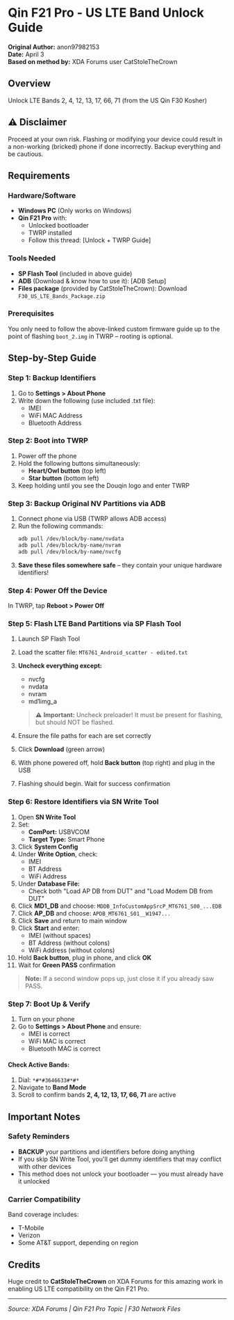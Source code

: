 # Qin F21 Pro - US LTE Band Unlock Guide

**Original Author:** anon97982153  
**Date:** April 3  
**Based on method by:** XDA Forums user CatStoleTheCrown

## Overview
Unlock LTE Bands 2, 4, 12, 13, 17, 66, 71 (from the US Qin F30 Kosher)

## ⚠️ Disclaimer
Proceed at your own risk. Flashing or modifying your device could result in a non-working (bricked) phone if done incorrectly. Backup everything and be cautious.

## Requirements

### Hardware/Software
- **Windows PC** (Only works on Windows)
- **Qin F21 Pro** with:
  - Unlocked bootloader
  - TWRP installed
  - Follow this thread: [Unlock + TWRP Guide]

### Tools Needed
- **SP Flash Tool** (included in above guide)
- **ADB** (Download & know how to use it): [ADB Setup]
- **Files package** (provided by CatStoleTheCrown): Download `F30_US_LTE_Bands_Package.zip`

### Prerequisites
You only need to follow the above-linked custom firmware guide up to the point of flashing `boot_2.img` in TWRP – rooting is optional.

## Step-by-Step Guide

### Step 1: Backup Identifiers
1. Go to **Settings > About Phone**
2. Write down the following (use included .txt file):
   - IMEI
   - WiFi MAC Address
   - Bluetooth Address

### Step 2: Boot into TWRP
1. Power off the phone
2. Hold the following buttons simultaneously:
   - **Heart/Owl button** (top left)
   - **Star button** (bottom left)
3. Keep holding until you see the Douqin logo and enter TWRP

### Step 3: Backup Original NV Partitions via ADB
1. Connect phone via USB (TWRP allows ADB access)
2. Run the following commands:
   ```bash
   adb pull /dev/block/by-name/nvdata
   adb pull /dev/block/by-name/nvram
   adb pull /dev/block/by-name/nvcfg
   ```
3. **Save these files somewhere safe** – they contain your unique hardware identifiers!

### Step 4: Power Off the Device
In TWRP, tap **Reboot > Power Off**

### Step 5: Flash LTE Band Partitions via SP Flash Tool
1. Launch SP Flash Tool
2. Load the scatter file: `MT6761_Android_scatter - edited.txt`
3. **Uncheck everything except:**
   - nvcfg
   - nvdata
   - nvram
   - md1img_a

   > ⚠️ **Important:** Uncheck preloader! It must be present for flashing, but should NOT be flashed.

4. Ensure the file paths for each are set correctly
5. Click **Download** (green arrow)
6. With phone powered off, hold **Back button** (top right) and plug in the USB
7. Flashing should begin. Wait for success confirmation

### Step 6: Restore Identifiers via SN Write Tool
1. Open **SN Write Tool**
2. Set:
   - **ComPort:** USBVCOM
   - **Target Type:** Smart Phone
3. Click **System Config**
4. Under **Write Option**, check:
   - IMEI
   - BT Address
   - WiFi Address
5. Under **Database File:**
   - Check both "Load AP DB from DUT" and "Load Modem DB from DUT"
6. Click **MD1_DB** and choose: `MDDB_InfoCustomAppSrcP_MT6761_S00_...EDB`
7. Click **AP_DB** and choose: `APDB_MT6761_S01__W1947...`
8. Click **Save** and return to main window
9. Click **Start** and enter:
   - IMEI (without spaces)
   - BT Address (without colons)
   - WiFi Address (without colons)
10. Hold **Back button**, plug in phone, and click **OK**
11. Wait for **Green PASS** confirmation

> **Note:** If a second window pops up, just close it if you already saw PASS.

### Step 7: Boot Up & Verify
1. Turn on your phone
2. Go to **Settings > About Phone** and ensure:
   - IMEI is correct
   - WiFi MAC is correct
   - Bluetooth MAC is correct

#### Check Active Bands:
1. Dial: `*#*#3646633#*#*`
2. Navigate to **Band Mode**
3. Scroll to confirm bands **2, 4, 12, 13, 17, 66, 71** are active

## Important Notes

### Safety Reminders
- **BACKUP** your partitions and identifiers before doing anything
- If you skip SN Write Tool, you'll get dummy identifiers that may conflict with other devices
- This method does not unlock your bootloader — you must already have it unlocked

### Carrier Compatibility
Band coverage includes:
- T-Mobile
- Verizon  
- Some AT&T support, depending on region

## Credits
Huge credit to **CatStoleTheCrown** on XDA Forums for this amazing work in enabling US LTE compatibility on the Qin F21 Pro.

---
*Source: XDA Forums | Qin F21 Pro Topic | F30 Network Files*
